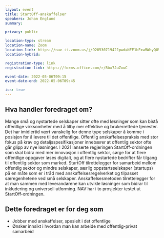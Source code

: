 ```yaml
---
layout: event
title: StartOff-anskaffelser
speakers: Johan Englund
summary:

privacy: public

location-type: stream
location-name: Zoom
location-link: https://nav-it.zoom.us/j/92053071942?pwd=NFE1bExwMWhyQU5kS1RhcEhCQUtidz09
location-hybrid: 

registration-type: link
registration-link: https://forms.office.com/r/Bbx7JuZxuC

event-date: 2022-05-06T09:15
event-date-end: 2022-05-06T09:45

ics: true
---
```

## Hva handler foredraget om?
Mange små og nystartede selskaper sitter ofte med løsninger som kan bistå offentlige virksomheter med å tilby mer effektive og brukerrettede tjenester. Det har imidlertid vært vanskelig for denne type selskaper å komme i posisjon for å levere til det offentlige.
Offentlig anskaffelsespraksis med stor fokus på krav og detaljsspesifikasjoner innebærer at offentlig sektor ofte går glipp av nye løsninger. I 2021 lanserte regjeringen StartOff-ordningen som skal bidra med mer innovasjon i offentlig sektor, sørge for at flere offentlige oppgaver løses digitalt, og at flere nystartede bedrifter får tilgang til offentlig sektor som marked. StartOff tilrettelegger for samarbeid mellom offentlig sektor og mindre selskaper, særlig oppstartsselskaper (startups) på en måte som er i tråd med anskaffelsesregelverket og tilpasset særegenhetene ved små selskaper. Anskaffelsesmetoden tilrettelegger for at man sammen med leverandørene kan utvikle løsninger som bidrar til inkludering og universell utforming. NAV har i to prosjekter testet ut StartOff-ordningen.

## Dette foredraget er for deg som
- Jobber med anskaffelser, spesielt i det offentlige
- Ønsker innsikt i hvordan man kan arbeide med offentlig-privat samarbeid
